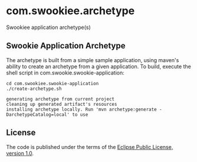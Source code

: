 # com.swookiee.archetype

Swookiee application archetype(s)

## Swookie Application Archetype

The archetype is built from a simple sample application, using maven's ability to create an archetype from a given application.
To build, execute the shell script in com.swookie.swookie-application:

```Shell
cd com.swookiee.swookie-application
./create-archetype.sh

generating archetype from current project
cleaning up generated artifact's resources
installing archetype locally. Run 'mvn archetype:generate -DarchetypeCatalog=local' to use
```
## License
The code is published under the terms of the [Eclipse Public License, version 1.0](http://www.eclipse.org/legal/epl-v10.html).
